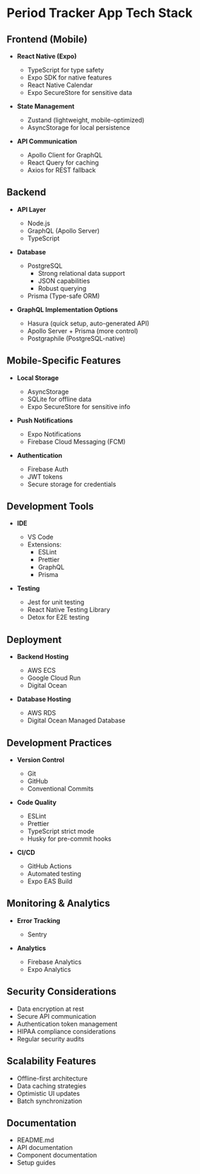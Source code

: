 # Period Tracker App Tech Stack

## Frontend (Mobile)

- **React Native (Expo)**

  - TypeScript for type safety
  - Expo SDK for native features
  - React Native Calendar
  - Expo SecureStore for sensitive data

- **State Management**

  - Zustand (lightweight, mobile-optimized)
  - AsyncStorage for local persistence

- **API Communication**
  - Apollo Client for GraphQL
  - React Query for caching
  - Axios for REST fallback

## Backend

- **API Layer**

  - Node.js
  - GraphQL (Apollo Server)
  - TypeScript

- **Database**

  - PostgreSQL
    - Strong relational data support
    - JSON capabilities
    - Robust querying
  - Prisma (Type-safe ORM)

- **GraphQL Implementation Options**
  - Hasura (quick setup, auto-generated API)
  - Apollo Server + Prisma (more control)
  - Postgraphile (PostgreSQL-native)

## Mobile-Specific Features

- **Local Storage**

  - AsyncStorage
  - SQLite for offline data
  - Expo SecureStore for sensitive info

- **Push Notifications**

  - Expo Notifications
  - Firebase Cloud Messaging (FCM)

- **Authentication**
  - Firebase Auth
  - JWT tokens
  - Secure storage for credentials

## Development Tools

- **IDE**

  - VS Code
  - Extensions:
    - ESLint
    - Prettier
    - GraphQL
    - Prisma

- **Testing**
  - Jest for unit testing
  - React Native Testing Library
  - Detox for E2E testing

## Deployment

- **Backend Hosting**

  - AWS ECS
  - Google Cloud Run
  - Digital Ocean

- **Database Hosting**
  - AWS RDS
  - Digital Ocean Managed Database

## Development Practices

- **Version Control**

  - Git
  - GitHub
  - Conventional Commits

- **Code Quality**

  - ESLint
  - Prettier
  - TypeScript strict mode
  - Husky for pre-commit hooks

- **CI/CD**
  - GitHub Actions
  - Automated testing
  - Expo EAS Build

## Monitoring & Analytics

- **Error Tracking**

  - Sentry

- **Analytics**
  - Firebase Analytics
  - Expo Analytics

## Security Considerations

- Data encryption at rest
- Secure API communication
- Authentication token management
- HIPAA compliance considerations
- Regular security audits

## Scalability Features

- Offline-first architecture
- Data caching strategies
- Optimistic UI updates
- Batch synchronization

## Documentation

- README.md
- API documentation
- Component documentation
- Setup guides
